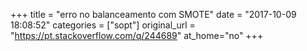 +++
title = "erro no balanceamento com SMOTE"
date = "2017-10-09 18:08:52"
categories = ["sopt"]
original_url = "https://pt.stackoverflow.com/q/244689"
at_home="no"
+++

